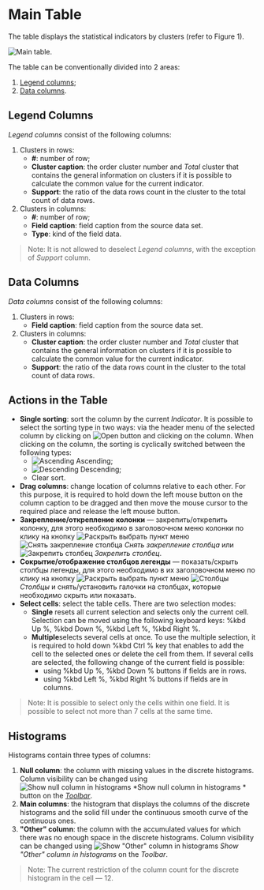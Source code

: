 # Main Table

The table displays the statistical indicators by clusters (refer to Figure 1).

![Main table.](./images/cluster-profilies-main-table.png)

The table can be conventionally divided into 2 areas:

1. [Legend columns](#kolonki-legendy);
2. [Data columns](#kolonki-dannykh).

## Legend Columns

*Legend columns* consist of the following columns:

1. Clusters in rows:
   * **#**: number of row;
   * **Cluster caption**: the order cluster number and *Total* cluster that contains the general information on clusters if it is possible to calculate the common value for the current indicator.
   * **Support**: the ratio of the data rows count in the cluster to the total count of data rows.
2. Clusters in columns:
   * **#**: number of row;
   * **Field caption**: field caption from the source data set.
   * **Type**: kind of the field data.

> Note: It is not allowed to deselect *Legend columns*, with the exception of *Support* column.

## Data Columns

*Data columns* consist of the following columns:

1. Clusters in rows:
   * **Field caption**: field caption from the source data set.
2. Clusters in columns:
   * **Cluster caption**: the order cluster number and *Total* cluster that contains the general information on clusters if it is possible to calculate the common value for the current indicator.
   * **Support**: the ratio of the data rows count in the cluster to the total count of data rows.

## Actions in the Table

* **Single sorting**: sort the column by the current *Indicator*. It is possible to select the sorting type in two ways: via the header menu of the selected column by clicking on ![Open](../../images/icons/toolbar-controls/down_default.svg) button and clicking on the column. When clicking on the column, the sorting is cyclically switched between the following types:
   * ![Ascending](../../images/icons/toolbar-controls/low-to-hight_default.svg) Ascending;
   * ![Descending](../../images/icons/toolbar-controls/hight-to-low_default.svg) Descending;
   * Clear sort.
* **Drag columns**: change location of columns relative to eaсh other. For this purpose, it is required to hold down the left mouse button on the column caption to be dragged and then move the mouse cursor to the required place and release the left mouse button.
* **Закрепление/открепление колонки** — закрепить/открепить колонку, для этого необходимо в заголовочном меню колонки по клику на кнопку ![Раскрыть](../../images/icons/toolbar-controls/down_default.svg) выбрать пункт меню ![Снять закрепление столбца](../../images/icons/grid/hmenu-unlock.svg) *Снять закрепление столбца* или ![Закрепить столбец](../../images/icons/grid/hmenu-lock.svg) *Закрепить столбец*.
* **Сокрытие/отображение столбцов легенды** — показать/скрыть столбцы легенды, для этого необходимо в их заголовочном меню по клику на кнопку ![Раскрыть](../../images/icons/toolbar-controls/down_default.svg) выбрать пункт меню ![Столбцы](../../images/icons/grid/columns.svg) *Столбцы* и снять/установить галочки на столбцах, которые необходимо скрыть или показать.
* **Select cells**: select the table cells. There are two selection modes:
   * **Single** resets all current selection and selects only the current cell. Selection can be moved using the following keyboard keys: %kbd Up %, %kbd Down %, %kbd Left %, %kbd Right %.
   * **Multiple**selects several cells at once. To use the multiple selection, it is required to hold down %kbd Ctrl % key that enables to add the cell to the selected ones or delete the cell from them. If several cells are selected, the following change of the current field is possible:
      * using %kbd Up %, %kbd Down % buttons if fields are in rows.
      * using %kbd Left %, %kbd Right % buttons if fields are in columns.

> Note: It is possible to select only the cells within one field. It is possible to select not more than 7 cells at the same time.

## Histograms

Histograms contain three types of columns:

1. **Null column**: the column with missing values in the discrete histograms. Column visibility can be changed using ![Show null column in histograms ](../../images/icons/toolbar-controls/null-count_default.svg) *Show null column in histograms * button on the [*Toolbar*](./toolbar.md).
2. **Main columns**: the histogram that displays the columns of the discrete histograms and the solid fill under the continuous smooth curve of the continuous ones.
3. **"Other" column**: the column with the accumulated values for which there was no enough space in the discrete histograms. Column visibility can be changed using ![Show "Other" column in histograms](../../images/icons/viewers/cluster-profiles/cluster-profiles/sliced_18x18/residue-count_default.svg) *Show "Other" column in histograms* on the *Toolbar*.

> Note: The current restriction of the column count for the discrete histogram in the cell — 12.
